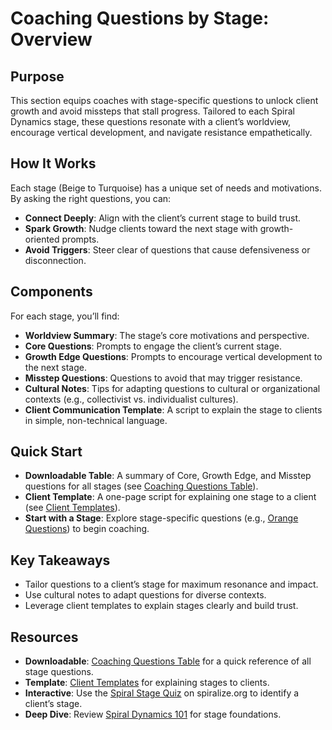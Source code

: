 # Coaching Questions by Stage: Overview

## Purpose
This section equips coaches with stage-specific questions to unlock client growth and avoid missteps that stall progress. Tailored to each Spiral Dynamics stage, these questions resonate with a client’s worldview, encourage vertical development, and navigate resistance empathetically.

## How It Works
Each stage (Beige to Turquoise) has a unique set of needs and motivations. By asking the right questions, you can:
- **Connect Deeply**: Align with the client’s current stage to build trust.
- **Spark Growth**: Nudge clients toward the next stage with growth-oriented prompts.
- **Avoid Triggers**: Steer clear of questions that cause defensiveness or disconnection.

## Components
For each stage, you’ll find:
- **Worldview Summary**: The stage’s core motivations and perspective.
- **Core Questions**: Prompts to engage the client’s current stage.
- **Growth Edge Questions**: Prompts to encourage vertical development to the next stage.
- **Misstep Questions**: Questions to avoid that may trigger resistance.
- **Cultural Notes**: Tips for adapting questions to cultural or organizational contexts (e.g., collectivist vs. individualist cultures).
- **Client Communication Template**: A script to explain the stage to clients in simple, non-technical language.

## Quick Start
- **Downloadable Table**: A summary of Core, Growth Edge, and Misstep questions for all stages (see [Coaching Questions Table](#coaching-questions-table)).
- **Client Template**: A one-page script for explaining one stage to a client (see [Client Templates](#client-templates)).
- **Start with a Stage**: Explore stage-specific questions (e.g., [Orange Questions](#orange-questions)) to begin coaching.

## Key Takeaways
- Tailor questions to a client’s stage for maximum resonance and impact.
- Use cultural notes to adapt questions for diverse contexts.
- Leverage client templates to explain stages clearly and build trust.

## Resources
- **Downloadable**: [Coaching Questions Table](#coaching-questions-table) for a quick reference of all stage questions.
- **Template**: [Client Templates](#client-templates) for explaining stages to clients.
- **Interactive**: Use the [Spiral Stage Quiz](#spiral-stage-quiz) on spiralize.org to identify a client’s stage.
- **Deep Dive**: Review [Spiral Dynamics 101](#spiral-dynamics-101) for stage foundations.